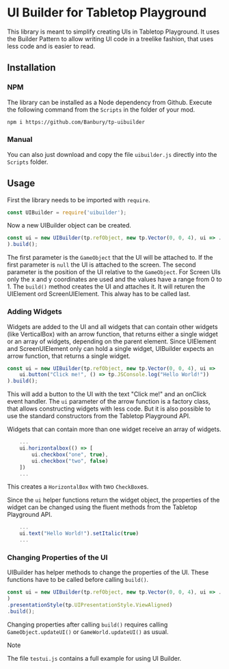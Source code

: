 # UI Builder for Tabletop Playground
This library is meant to simplify creating UIs in Tabletop Playground. It uses the Builder Pattern to allow writing UI code in a treelike fashion, that uses less code and is easier to read.

## Installation

### NPM
The library can be installed as a Node dependency from Github.
Execute the following command from the `Scripts` in the folder of your mod.

```bash
npm i https://github.com/Banbury/tp-uibuilder
```

### Manual
You can also just download and copy the file `uibuilder.js` directly into the `Scripts` folder.

## Usage
First the library needs to be imported with `require`.

```Javascript
const UIBuilder = require('uibuilder');
```

Now a new UIBuilder object can be created.
```Javascript
const ui = new UIBuilder(tp.refObject, new tp.Vector(0, 0, 4), ui => ...
).build();
```
The first parameter is the `GameObject` that the UI will be attached to. If the first parameter is `null` the UI is attached to the screen. The second parameter is the position of the UI relative to the `GameObject`. For Screen UIs only the x and y coordinates are used and the values have a range from 0 to 1.
The `build()` method creates the UI and attaches it. It will returen the UIElement ord ScreenUIElement. This alway has to be called last.

### Adding Widgets
Widgets are added to the UI and all widgets that can contain other widgets (like VerticalBox) with an arrow function, that returns either a single widget or an array of widgets, depending on the parent element.
Since UIElement and ScreenUIElement only can hold a single widget, UIBuilder expects an arrow function, that returns a single widget.

```Javascript
const ui = new UIBuilder(tp.refObject, new tp.Vector(0, 0, 4), ui =>
    ui.button("Click me!", () => tp.JSConsole.log("Hello World!"))
).build();
```
This will add a button to the UI with the text "Click me!" and an onClick event handler.
The `ui` parameter of the arrow function is a factory class, that allows constructing widgets with less code. But it is also possible to use the standard constructors from the Tabletop Playground API.

Widgets that can contain more than one widget receive an array of widgets.

```Javascript
    ...
    ui.horizontalbox(() => [
        ui.checkbox("one", true),
        ui.checkbox("two", false)
    ])
    ...
```
This creates a `HorizontalBox` with two `CheckBox`es.

Since the `ui` helper functions return the widget object, the properties of the widget can be changed using the fluent methods from the Tabletop Playground API.

```Javascript
    ...
    ui.text("Hello World!").setItalic(true)
    ...
```

### Changing Properties of the UI
UIBuilder has helper methods to change the properties of the UI. These functions have to be called before calling `build()`.

```Javascript
const ui = new UIBuilder(tp.refObject, new tp.Vector(0, 0, 4), ui => ...
)
.presentationStyle(tp.UIPresentationStyle.ViewAligned)
.build();
```

Changing properties after calling `build()` requires calling `GameObject.updateUI()` or `GameWorld.updateUI()` as usual.

> [!NOTE]
> The file `testui.js` contains a full example for using UI Builder.